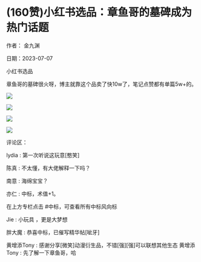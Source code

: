 
# (160赞)小红书选品：章鱼哥的墓碑成为热门话题

作者：  金九渊

 

 

日期：2023-07-07

小红书选品

章鱼哥的墓碑很火呀，博主就靠这个品卖了快10w了，笔记点赞都有单篇5w+的。

![](img/xhs-baokuan_0064.png)

 

 

![](img/xhs-baokuan_0067.png)

 

 

![](img/xhs-baokuan_0070.png)

 

 

![](img/xhs-baokuan_0073.png)

评论区：

lydia : 第一次听说这玩意[憨笑]

陈真 : 不太懂，有大佬解释一下吗？

南意 : 海绵宝宝？

亦仁 : 中标，术值+1。

在上方专栏点击 #中标，可查看所有中标风向标

Jie : 小玩具  ，更是大梦想

胖大魔 : 恭喜中标，已催写精华帖[呲牙]

黄增添Tony : 感谢分享[微笑]动漫衍生品，不错[强][强]可以联想其他生态  黄增添Tony : 先了解一下章鱼哥，哈
